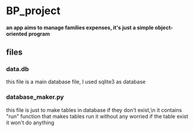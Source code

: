 # BP_project
#### an app aims to manage families expenses, it's just a simple object-oriented program 

## files 

### data.db 
this file is a main database file, I used sqlite3 as database 

### database_maker.py
this file is just to make tables in database if they don't exist,\n
it contains "run" function that makes tables run it without any worried if the table exist it won't do anything 

